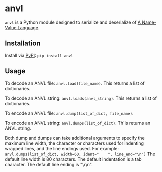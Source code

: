 # anvl

`anvl` is a Python module designed to serialize and deserialize of 
[A Name-Value Language](https://tools.ietf.org/search/draft-kunze-anvl-02).

## Installation

Install via [PyPI](https://pypi.org/project/anvl/): 
`pip install anvl`

## Usage

To decode an ANVL file: `anvl.load(file_name)`. This returns a list of
dictionaries.

To decode an ANVL string: `anvl.loads(anvl_string)`. This returns a list of
dictionaries.

To encode an ANVL file: `anvl.dump(list_of_dict, file_name)`.

To encode an ANVL string: `anvl.dumps(list_of_dict)`. Th`is returns an ANVL
string.

Both dump and dumps can take additional arguments to specify the maximum line
width, the character or characters used for indenting wrapped lines, and the
line endings used. For example:
`anvl.dumps(list_of_dict, width=60, ident="    ", line_end="\n")`
The default line width is 80 characters. The default indentation is a tab
character. The default line ending is "\r\n".
